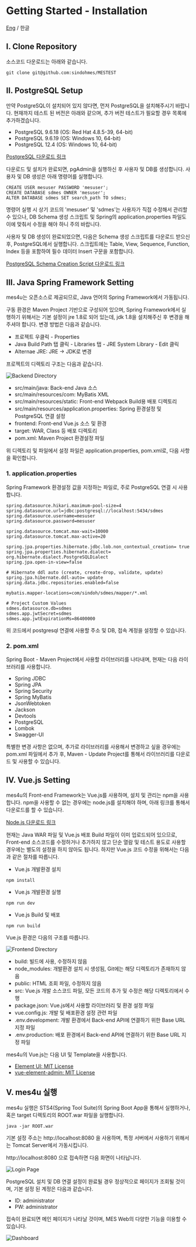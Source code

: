 # Getting Started - Installation

[Eng](Installation.md) / 한글

## I. Clone Repository

소스코드 다운로드는 아래와 같습니다.

```
git clone git@github.com:sindohmes/MESTEST
```

## II. PostgreSQL Setup

만약 PostgreSQL이 설치되어 있지 않다면, 먼저 PostgreSQL을 설치해주시기 바랍니다.
현재까지 테스트 된 버전은 아래와 같으며, 추가 버전 테스트가 필요할 경우 목록에 추가하겠습니다.

+ PostgreSQL 9.6.18 (OS: Red Hat 4.8.5-39, 64-bit)
+ PostgreSQL 9.6.19 (OS: Windows 10, 64-bit)
+ PostgreSQL 12.4 (OS: Windows 10, 64-bit)

[PostgreSQL 다운로드 링크](https://www.postgresql.org/download/)

다운로드 및 설치가 완료되면, pgAdmin을 실행하신 후 사용자 및 DB를 생성합니다.
사용자 및 DB 생성은 아래 명령어를 실행합니다.

```PostgreSQL
CREATE USER mesuser PASSWORD 'mesuser';
CREATE DATABASE sdmes OWNER 'mesuser';
ALTER DATABASE sdmes SET search_path TO sdmes;
```

명령어 실행 시 상기 코드의 'mesuser' 및 'sdmes'는 사용자가 직접 수정해서 관리할 수 있으나, DB Schema 생성 스크립트 및 Spring의 application.properties 파일도 이에 맞춰서 수정을 해야 하니 주의 바랍니다.

사용자 및 DB 생성이 완료되었으면, 다음은 Schema 생성 스크립트를 다운로드 받으신 후, PostgreSQL에서 실행합니다. 스크립트에는 Table, View, Sequence, Function, Index 등을 포함하여 필수 데이터 Insert 구문을 포함합니다.

[PostgreSQL Schema Creation Script 다운로드 링크](./pgschemascript.sql)

## III. Java Spring Framework Setting

mes4u는 오픈소스로 제공되므로, Java 언어의 Spring Framework에서 가동됩니다. 

구동 환경은 Maven Project 기반으로 구성되어 있으며, Spring Framework에서 실행하기 위해서는 기본 설정이 jre 1.8로 되어 있는데, jdk 1.8을 설치해주신 후 변경을 해 주셔야 합니다.
변경 방법은 다음과 같습니다.

+ 프로젝트 우클릭 - Properties
+ Java Build Path 탭 클릭 - Libraries 탭 - JRE System Library - Edit 클릭
+ Alternae JRE: JRE -> JDK로 변경

프로젝트의 디렉토리 구조는 다음과 같습니다.

![Backend Directory](./images/be_directory.png)

+ src/main/java: Back-end Java 소스
+ src/main/resources/com: MyBatis XML 
+ src/main/resources/static: Front-end Webpack Build용 배포 디렉토리
+ src/main/resources/application.properties: Spring 환경설정 및 PostgreSQL 연결 설정
+ frontend: Front-end Vue.js 소스 및 환경
+ target: WAR, Class 등 배포 디렉토리
+ pom.xml: Maven Project 환경설정 파일

위 디렉토리 및 파일에서 설정 파일은 application.properties, pom.xml로, 다음 사항을 확인합니다.

### 1. application.properties

Spring Framework 환경설정 값을 지정하는 파일로, 주로 PostgreSQL 연결 시 사용합니다.

```
spring.datasource.hikari.maximum-pool-size=4
spring.datasource.url=jdbc:postgresql://localhost:5434/sdmes
spring.datasource.username=mesuser
spring.datasource.password=mesuser

spring.datasource.tomcat.max-wait=10000
spring.datasource.tomcat.max-active=20

spring.jpa.properties.hibernate.jdbc.lob.non_contextual_creation= true
spring.jpa.properties.hibernate.dialect= org.hibernate.dialect.PostgreSQLDialect
spring.jpa.open-in-view=false

# Hibernate ddl auto (create, create-drop, validate, update)
spring.jpa.hibernate.ddl-auto= update
spring.data.jdbc.repositories.enabled=false

mybatis.mapper-locations=com/sindoh/sdmes/mapper/*.xml

# Project Custom Values
sdmes.datasource.db=sdmes
sdmes.app.jwtSecret=sdmes
sdmes.app.jwtExpirationMs=86400000
```

위 코드에서 postgresql 연결에 사용할 주소 및 DB, 접속 계정을 설정할 수 있습니다.

### 2. pom.xml

Spring Boot - Maven Project에서 사용할 라이브러리를 나타내며, 현재는 다음 라이브러리를 사용합니다.

+ Spring JDBC
+ Spring JPA
+ Spring Security
+ Spring MyBatis
+ JsonWebtoken
+ Jackson
+ Devtools
+ PostgreSQL
+ Lombok
+ Swagger-UI

특별한 변경 사항은 없으며, 추가로 라이브러리를 사용해서 변경하고 싶을 경우에는 pom.xml 파일에서 추가 후, Maven - Update Project를 통해서 라이브러리를 다운로드 및 사용할 수 있습니다.

## IV. Vue.js Setting

mes4u의 Front-end Framework는 Vue.js를 사용하며, 설치 및 관리는 npm을 사용합니다. npm을 사용할 수 없는 경우에는 node.js를 설치해야 하며, 아래 링크를 통해서 다운로드를 할 수 있습니다.

[Node.js 다운로드 링크](https://nodejs.org/ko/)

현재는 Java WAR 파일 및 Vue.js 배포 Build 파일이 이미 업로드되어 있으므로, Front-end 소스코드를 수정하거나 추가하지 않고 단순 열람 및 테스트 용도로 사용할 경우에는 별도의 설정을 하지 않아도 됩니다. 하지만 Vue.js 코드 수정을 위해서는 다음과 같은 절차를 따릅니다.

+ Vue.js 개발환경 설치
```
npm install
```

+ Vue.js 개발환경 실행
```
npm run dev
```

+ Vue.js Build 및 배포
```
npm run build
```

Vue.js 환경은 다음의 구조를 따릅니다.

![Frontend Directory](./images/fe_directory.png)

+ build: 빌드에 사용, 수정하지 않음
+ node_modules: 개발환경 설치 시 생성됨, Git에는 해당 디렉토리가 존재하지 않음
+ public: HTML 조회 파일, 수정하지 않음
+ src: Vue.js 개발 소스코드 파일, 모든 코드의 추가 및 수정은 해당 디렉토리에서 수행
+ package.json: Vue.js에서 사용할 라이브러리 및 환경 설정 파일
+ vue.config.js: 개발 및 배포환경 설정 관련 파일
+ .env.development: 개발 환경에서 Back-end API에 연결하기 위한 Base URL 지정 파일
+ .env.production: 배포 환경에서 Back-end API에 연결하기 위한 Base URL 지정 파일

mes4u의 Vue.js는 다음 UI 및 Template을 사용합니다.

+ [Element UI: MIT License](https://element.eleme.io/#/en-US)
+ [vue-element-admin: MIT License](https://github.com/PanJiaChen/vue-element-admin)

## V. mes4u 실행

mes4u 실행은 STS4(Spring Tool Suite)의 Spring Boot App을 통해서 실행하거나, 혹은 target 디렉토리의 ROOT.war 파일을 실행합니다.

```
java -jar ROOT.war
```

기본 설정 주소는 http://localhost:8080 을 사용하며, 특정 서버에서 사용하기 위해서는 Tomcat Server에서 가동시킵니다.

http://localhost:8080 으로 접속하면 다음 화면이 나타납니다.

![Login Page](./images/login_page.png)

PostgreSQL 설치 및 DB 연결 설정이 완료될 경우 정상적으로 페이지가 조회될 것이며, 기본 설정 된 계정은 다음과 같습니다.

+ ID: administrator
+ PW: administrator

접속이 완료되면 메인 페이지가 나타날 것이며, MES Web의 다양한 기능을 이용할 수 있습니다.

![Dashboard](./images/dashboard.png)